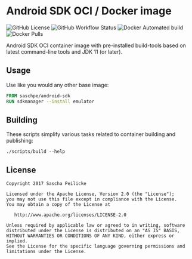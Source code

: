 # Android SDK OCI / Docker image

![GitHub License](https://img.shields.io/github/license/saschpe/docker-android-sdk)
![GitHub Workflow Status](https://img.shields.io/github/workflow/status/saschpe/docker-android-sdk/CI)
![Docker Automated build](https://img.shields.io/docker/automated/saschpe/android-sdk)
![Docker Pulls](https://img.shields.io/docker/pulls/saschpe/android-sdk)

Android SDK OCI container image with pre-installed build-tools based on latest
command-line tools and JDK 11 (or later).

## Usage

Use like you would any other base image:

```Dockerfile
FROM saschpe/android-sdk
RUN sdkmanager --install emulator
```

## Building

These scripts simplify various tasks related to container building and
publishing:

```shell
./scripts/build --help
```

## License

    Copyright 2017 Sascha Peilicke

    Licensed under the Apache License, Version 2.0 (the "License");
    you may not use this file except in compliance with the License.
    You may obtain a copy of the License at

       http://www.apache.org/licenses/LICENSE-2.0

    Unless required by applicable law or agreed to in writing, software
    distributed under the License is distributed on an "AS IS" BASIS,
    WITHOUT WARRANTIES OR CONDITIONS OF ANY KIND, either express or implied.
    See the License for the specific language governing permissions and
    limitations under the License.
